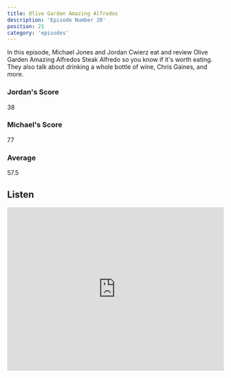 ```yaml
---
title: Olive Garden Amazing Alfredos
description: 'Episode Number 20'
position: 21
category: 'episodes'
---
```


In this episode, Michael Jones and Jordan Cwierz eat and review Olive Garden Amazing Alfredos Steak Alfredo so you know if it's worth eating. They also talk about drinking a whole bottle of wine, Chris Gaines, and more.

### Jordan's Score

38

### Michael's Score

77

### Average

57.5

## Listen

<iframe src="https://open.spotify.com/embed-podcast/episode/7CTH1jMndqCvn39jfnbJZ6" loading="lazy" style="border: 0; width: 100%; height: 380px;" allow="encrypted-media"></iframe>
